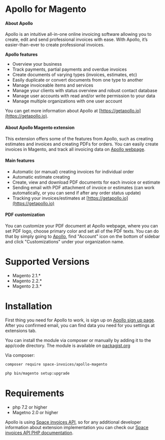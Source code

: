 # Apollo for Magento

#### About Apollo
Apollo is an intuitive all-in-one online invoicing software allowing you to create, edit and send professional invoices with ease. With Apollo, it’s easier-than-ever to create professional invoices.

**Apollo features**
- Overview your business
- Track payments, partial payments and overdue invoices
- Create documents of varying types (invoices, estimates, etc)
- Easily duplicate or convert documents from one type to another
- Manage invoiceable items and services
- Manage your clients with status overview and robust contact database
- Manage user accounts with read and/or write permission to your data
- Manage multiple organizations with one user account

You can get more information about Apollo at [https://getapollo.io](https://getapollo.io).

#### About Apollo Magento extension

This extension offers some of the features from Apollo, such as creating estimates and invoices and creating PDFs for orders.
You can easily create invoices in Magento, and track all invoicing data on [Apollo webpage](https://getapollo.io).

#### Main features
- Automatic (or manual) creating invoices for individual order
- Automatic estimate creating
- Create, view and download PDF documents for each invoice or estimate
- Sending email with PDF attachment of invoice or estimates (can work automatically, or you can send if after any order status update)
- Tracking your invoices/estimates at [https://getapollo.io](https://getapollo.io)

#### PDF customization

You can customize your PDF document at Apollo webpage, where you can set PDF logo, choose primary color and set all of the PDF texts.
You can do that by simply going to [Apollo](https://getapollo.io), find "Account" icon on the bottom of sidebar and click "Customizations" under your organization name.


# Supported Versions

* Magento 2.1.*
* Magento 2.2.*
* Magento 2.3.*

# Installation

First thing you need for Apollo to work, is sign up on [Apollo sign up page](https://getapollo.io/signup). After you confirmed email, you can find data you need for you settings at extensions tab.

You can install the module via composer or manually by adding it to the app/code directory. The module is available on [packagist.org](https://packagist.org/packages/apollo/apollo-magento)

Via composer:

``` bash
composer require space-invoices/apollo-magento
```

``` bash
php bin/magento setup:upgrade
```

# Requirements

* php 7.2 or higher
* Magetno 2.0 or higher


Apollo is using [Space invoices API](https://spaceinvoices.com/page/home), so for any additional developer information about extension implementation you can check our [Space invoices API PHP documentation](https://docs.spaceinvoices.com/?php).